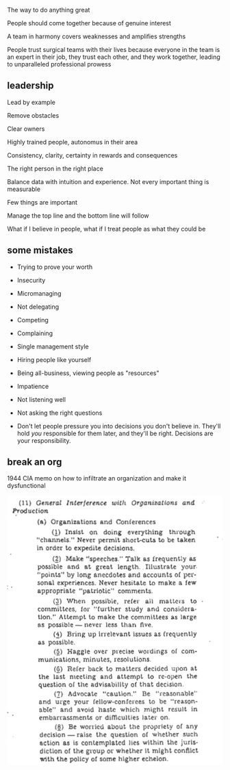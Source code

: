 ---
---



The way to do anything great

People should come together because of genuine interest

A team in harmony covers weaknesses and amplifies strengths

People trust surgical teams with their lives because everyone in the team is an expert in their job, they trust each other, and they work together, leading to unparalleled professional prowess

## leadership 

Lead by example 

Remove obstacles 

Clear owners 

Highly trained people, autonomus in their area 

Consistency, clarity, certainty in rewards and consequences 

The right person in the right place

Balance data with intuition and experience. Not every important thing is measurable

Few things are important 

Manage the top line and the bottom line will follow 

What if I believe in people, what if I treat people as what they could be 

## some mistakes 

- Trying to prove your worth
- Insecurity
- Micromanaging
- Not delegating
- Competing 
- Complaining

- Single management style
- Hiring people like yourself

- Being all-business, viewing people as "resources"

- Impatience
- Not listening well
- Not asking the right questions

- Don't let people pressure you into decisions you don't believe in. They'll hold _you_ responsible for them later, and they'll be right. Decisions are your responsibility.

## break an org

1944 CIA memo on how to infiltrate an organization and make it dysfunctional

![](/assets/static/img/infiltrate.jpeg)